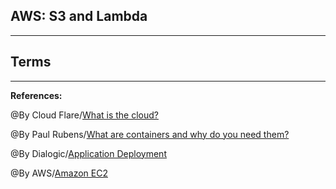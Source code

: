## **AWS: S3 and Lambda**


-----------------------------------------------


## **Terms**


-------------------------------------------------------------



**References:**

@By Cloud Flare/[What is the cloud?](https://www.cloudflare.com/learning/cloud/what-is-the-cloud/) 

@By Paul Rubens/[What are containers and why do you need them?](https://www.cio.com/article/2924995/what-are-containers-and-why-do-you-need-them.html)

@By Dialogic/[Application Deployment](https://aws.amazon.com/autoscaling/)

@By  AWS/[Amazon EC2](https://aws.amazon.com/ec2/)